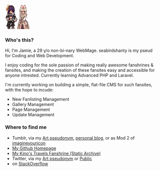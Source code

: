 ![](./avi2.gif)

### Who's this?

Hi, I'm Jamie, a 29 y/o non-bi-nary WebMage. seabirdshanty is my pseud for Coding and Web Development. 

I enjoy coding for the sole passion of making really awesome fanshrines & fansites, and making the creation of these fansites easy and accessible for anyone intrested. Currently learning Advanced PHP and Laravel.

I'm currently working on building a simple, flat-file CMS for such fansites, with the hope to incude:
  - New Fanlisting Management
  - Gallery Management
  - Page Management
  - Update Management

### Where to find me
  - Tumblr, via my [Art pseudonym](https://freakmocha.tumblr.com), [personal blog](http://milfglue.tumblr.com), or as Mod 2 of [imagineyouricon](http://imagineyouricon.tumblr.com) 
  - [My Github Homepage](https://seabirdshanty.github.io)
  - [My Kino's Travels Fanshrine (Static Archive)](https://kinotabi.neocities.org)
  - Twitter, via my [Art pseudonym](http://twitter.com/freakmoch) or [Public](http://twitter.com/rummyiabyrinth)
  - on [StackOverflow](https://stackoverflow.com/users/20443935/byrdie)

